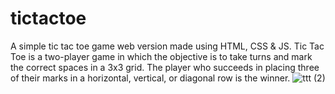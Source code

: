 # tictactoe
A simple tic tac toe game web version made using HTML, CSS & JS. Tic Tac Toe is a two-player game in which the objective is to take turns and mark the correct spaces in a 3x3 grid. The player who succeeds in placing three of their marks in a horizontal, vertical, or diagonal row is the winner.
![ttt (2)](https://user-images.githubusercontent.com/79602168/169992092-89dcbfb1-fa4d-485e-adb6-82b2fcfac674.png)
